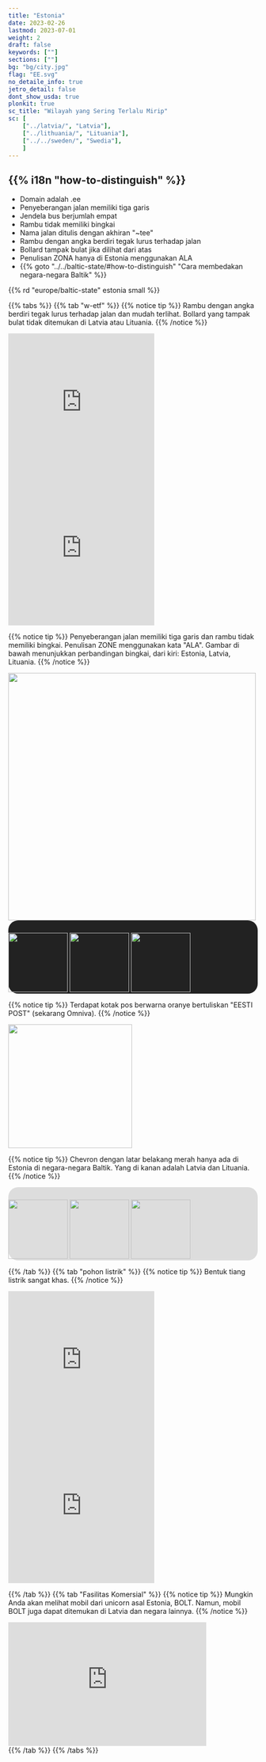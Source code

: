 ```yaml
---
title: "Estonia"
date: 2023-02-26
lastmod: 2023-07-01
weight: 2
draft: false
keywords: [""]
sections: [""]
bg: "bg/city.jpg"
flag: "EE.svg"
no_detaile_info: true
jetro_detail: false
dont_show_usda: true
plonkit: true
sc_title: "Wilayah yang Sering Terlalu Mirip"
sc: [
    ["../latvia/", "Latvia"],
    ["../lithuania/", "Lituania"],
    ["../../sweden/", "Swedia"],
    ]
---
```


<div class="main-desciption country-description">
    <h2 class="section-title">{{% i18n "how-to-distinguish" %}}</h2>
    <ul class="rule-list">
        <li>Domain adalah <span class="quiz">.ee</span></li>
        <li>Penyeberangan jalan memiliki <span class="quiz">tiga</span> garis</li>
        <li>Jendela bus berjumlah <span class="quiz">empat</span></li>
        <li>Rambu tidak memiliki <span class="quiz">bingkai</span></li>
        <li>Nama jalan ditulis dengan akhiran "<span class="quiz">~tee</span>"</li>
        <li>Rambu dengan angka berdiri tegak lurus terhadap jalan</li>
        <li>Bollard tampak <span class="quiz">bulat</span> jika dilihat dari atas</li>
        <li>Penulisan ZONA hanya di Estonia menggunakan <span class="quiz">ALA</span></li>
        <li>{{% goto "../../baltic-state/#how-to-distinguish" "Cara membedakan negara-negara Baltik" %}}</li>
    </ul>
    {{% rd "europe/baltic-state" estonia small %}}
</div>

{{% tabs %}}
{{% tab "w-etf" %}}
{{% notice tip %}}
Rambu dengan angka berdiri tegak lurus terhadap jalan dan mudah terlihat. Bollard yang tampak <span class="quiz">bulat</span> tidak ditemukan di Latvia atau Lituania.
{{% /notice %}}

<div class="googlemap-if">
<iframe src="https://www.google.com/maps/embed?pb=!4v1684548865123!6m8!1m7!1ss2eRa4sqGznaQedLsvXiMQ!2m2!1d59.37685549321069!2d27.89913102016457!3f105.52049170390629!4f-7.112191365266568!5f3.325193203789971" width="295" height="295" style="border:0;" allowfullscreen="" loading="lazy" referrerpolicy="no-referrer-when-downgrade"></iframe>
<iframe src="https://www.google.com/maps/embed?pb=!4v1689164219918!6m8!1m7!1sDjT-SaPbfiSX9J-KU32QvA!2m2!1d58.90230248324077!2d22.78975689759678!3f0.49609568359306877!4f-3.5385327151698647!5f3.325193203789971" width="295" height="295" style="border:0;" allowfullscreen="" loading="lazy" referrerpolicy="no-referrer-when-downgrade"></iframe>
</div>

{{% notice tip %}}
Penyeberangan jalan memiliki <span class="quiz">tiga</span> garis dan rambu tidak memiliki <span class="quiz">bingkai</span>. Penulisan ZONE menggunakan kata "<span class="quiz">ALA</span>". Gambar di bawah menunjukkan perbandingan bingkai, dari kiri: <span class="quiz">Estonia</span>, <span class="quiz">Latvia</span>, <span class="quiz">Lituania</span>.
{{% /notice %}}

<div class="googlemap-if unclickable">
<img src="/rule/europe/baltic-state/estonia/road-sign.jpg" width="500px">
</div>

<div class="googlemap-if unclickable" style="background-color:#222; padding-top:25px;border-radius:20px;">
<img src="/rule/europe/baltic-state/Estonia_road_sign_311a.svg" width="120px" class="margin-ten-px" />
<img src="/rule/europe/baltic-state/Latvia_road_sign_302.svg" width="120px" class="margin-ten-px" />
<img src="/rule/europe/baltic-state/Lithuania_background.png" width="120px" class="margin-ten-px" />
</div>

{{% notice tip %}}
Terdapat kotak pos berwarna oranye bertuliskan "EESTI POST" (sekarang Omniva).
{{% /notice %}}

<div class="googlemap-if unclickable">
<img src="/rule/europe/baltic-state/estonia/estonia_baltic_states_post.jpg" width="250px">
</div>

{{% notice tip %}}
Chevron dengan latar belakang merah hanya ada di Estonia di negara-negara Baltik. Yang di kanan adalah <span class="quiz">Latvia</span> dan <span class="quiz">Lituania</span>.
{{% /notice %}}

<div class="googlemap-if unclickable" style="background-color:#ddd; padding-top:25px;border-radius:20px;">
<img src="https://geopinning.space/rule/europe/baltic-state/estonia/r/ar.png" width="120px" class="margin-ten-px" />
<img src="https://geopinning.space/rule/europe/baltic-state/latvia/r/ar.png" width="120px" class="margin-ten-px" />
<img src="https://geopinning.space/rule/europe/baltic-state/lithuania/r/ar.png" width="120px" class="margin-ten-px" />
</div>

{{% /tab %}}
{{% tab "pohon listrik" %}}
{{% notice tip %}}
Bentuk tiang listrik sangat khas.
{{% /notice %}}

<div class="googlemap-if">
<iframe src="https://www.google.com/maps/embed?pb=!4v1684549021500!6m8!1m7!1stbZuP6koBaeDo8e3cl_DkA!2m2!1d58.93504701494305!2d23.54464915487738!3f201.21315628958942!4f12.229153390006445!5f3.325193203789971" width="295" height="295" style="border:0;" allowfullscreen="" loading="lazy" referrerpolicy="no-referrer-when-downgrade"></iframe>
<iframe src="https://www.google.com/maps/embed?pb=!4v1684549789125!6m8!1m7!1sUK09eoFtGbyzqxhEKnzbMA!2m2!1d58.82859579738559!2d22.77281356132972!3f222.06544992607115!4f35.6061724790744!5f3.325193203789971" width="295" height="295" style="border:0;" allowfullscreen="" loading="lazy" referrerpolicy="no-referrer-when-downgrade"></iframe>
</div>

{{% /tab %}}
{{% tab "Fasilitas Komersial" %}}
{{% notice tip %}}
Mungkin Anda akan melihat mobil dari unicorn asal Estonia, BOLT. Namun, mobil BOLT juga dapat ditemukan di Latvia dan negara lainnya.
{{% /notice %}}

<div class="googlemap-if">
<iframe src="https://www.google.com/maps/embed?pb=!4v1685192555626!6m8!1m7!1sBhGvr1FQ-BFtvlK7Z0QBXA!2m2!1d59.43305375768256!2d24.74544828658941!3f185.63236484192078!4f-6.356764414259473!5f3.325193203789971" width="400" height="250" style="border:0;" allowfullscreen="" loading="lazy" referrerpolicy="no-referrer-when-downgrade"></iframe>
</div>
{{% /tab %}}
{{% /tabs %}}
